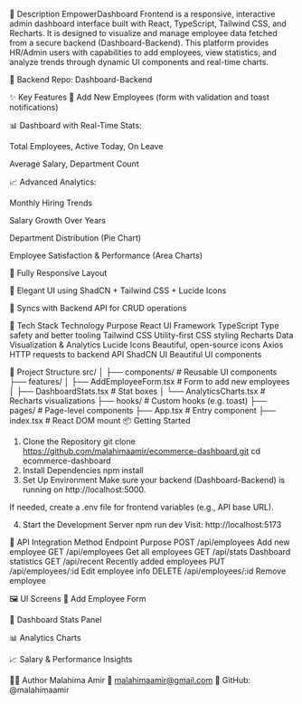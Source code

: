 📄 Description
EmpowerDashboard Frontend is a responsive, interactive admin dashboard interface built with React, TypeScript, Tailwind CSS, and Recharts. It is designed to visualize and manage employee data fetched from a secure backend (Dashboard-Backend).
This platform provides HR/Admin users with capabilities to add employees, view statistics, and analyze trends through dynamic UI components and real-time charts.

🔗 Backend Repo: Dashboard-Backend

✨ Key Features
👤 Add New Employees (form with validation and toast notifications)

📊 Dashboard with Real-Time Stats:

Total Employees, Active Today, On Leave

Average Salary, Department Count

📈 Advanced Analytics:

Monthly Hiring Trends

Salary Growth Over Years

Department Distribution (Pie Chart)

Employee Satisfaction & Performance (Area Charts)

📱 Fully Responsive Layout

🎨 Elegant UI using ShadCN + Tailwind CSS + Lucide Icons

🔄 Syncs with Backend API for CRUD operations

🧱 Tech Stack
Technology	Purpose
React	UI Framework
TypeScript	Type safety and better tooling
Tailwind CSS	Utility-first CSS styling
Recharts	Data Visualization & Analytics
Lucide Icons	Beautiful, open-source icons
Axios	HTTP requests to backend API
ShadCN UI	Beautiful UI components

📁 Project Structure
src/
│
├── components/            # Reusable UI components
├── features/
│   ├── AddEmployeeForm.tsx      # Form to add new employees
│   ├── DashboardStats.tsx       # Stat boxes
│   └── AnalyticsCharts.tsx      # Recharts visualizations
├── hooks/                # Custom hooks (e.g. toast)
├── pages/                # Page-level components
├── App.tsx               # Entry component
├── index.tsx             # React DOM mount
📦 Getting Started
1. Clone the Repository
git clone https://github.com/malahimaamir/ecommerce-dashboard.git
cd ecommerce-dashboard
2. Install Dependencies
npm install
3. Set Up Environment
Make sure your backend (Dashboard-Backend) is running on http://localhost:5000.

If needed, create a .env file for frontend variables (e.g., API base URL).

4. Start the Development Server
npm run dev
Visit: http://localhost:5173

🔗 API Integration
Method	Endpoint	Purpose
POST	/api/employees	Add new employee
GET	/api/employees	Get all employees
GET	/api/stats	Dashboard statistics
GET	/api/recent	Recently added employees
PUT	/api/employees/:id	Edit employee info
DELETE	/api/employees/:id	Remove employee

🖼️ UI Screens
📇 Add Employee Form

📌 Dashboard Stats Panel

📊 Analytics Charts

📈 Salary & Performance Insights

🙋‍♀️ Author
Malahima Amir
📧 malahimaamir@gmail.com
🔗 GitHub: @malahimaamir

